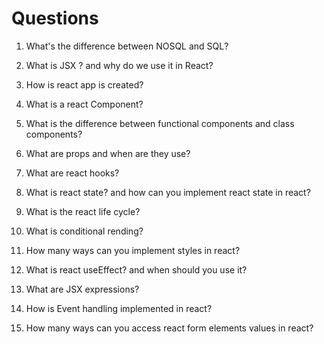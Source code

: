 # Questions

1. What's the difference between NOSQL and SQL?

2. What is JSX ? and why do we use it in React?

3. How is react app is created?

4. What is a react Component?

5. What is the difference between functional components and class components?

6. What are props and when are they use?

7. What are react hooks?

8. What is react state? and how can you implement react state in react?

9. What is the react life cycle?

10. What is conditional rending?

11. How many ways can you implement styles in react?

12. What is react useEffect? and when should you use it?

13. What are JSX expressions?

14. How is Event handling implemented in react?

15. How many ways can you access react form elements values in react?